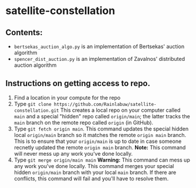 # satellite-constellation

## Contents:
* `bertsekas_auction_algo.py` is an implementation of Bertsekas' auction algorithm
* `spencer_dist_auction.py` is an implementation of Zavalnos' distributed auction algorithm


## Instructions on getting access to repo.

1. Find a location in your compute for the repo
2. Type `git clone https://github.com/Rainlabuw/satellite-constellation.git`
    This creates a local repo on your computer called `main` and a special "hidden" repo called `origin/main`; the latter tracks the `main` branch on the remote repo called `origin` (in GitHub).
3. Type `git fetch origin main`.
    This command updates the special hidden local `origin/main` branch so it matches the remote `origin main` branch. This is to ensure that your `origin/main` is up to date in case someone recnetly updated the remote `origin main` branch. 
    **Note:** This command will never mess up any work you've done locally. 
4. Type `git merge origin/main main`
    **Warning:** This command can mess up any work you've done locally. This command merges your special hidden `origin/main` branch with your local `main` branch. If there are conflicts, this command will fail and you'll have to resolve them. 
